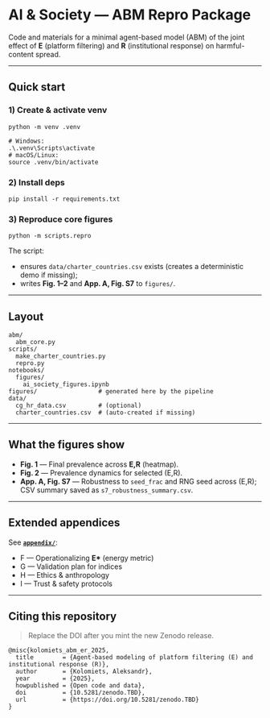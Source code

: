 # AI & Society — ABM Repro Package

Code and materials for a minimal agent-based model (ABM) of the joint effect of **E** (platform filtering) and **R** (institutional response) on harmful-content spread.

---

## Quick start

### 1) Create & activate venv

    python -m venv .venv

    # Windows:
    .\.venv\Scripts\activate
    # macOS/Linux:
    source .venv/bin/activate

### 2) Install deps

    pip install -r requirements.txt

### 3) Reproduce core figures

    python -m scripts.repro

The script:
- ensures `data/charter_countries.csv` exists (creates a deterministic demo if missing);
- writes **Fig. 1–2** and **App. A, Fig. S7** to `figures/`.

---

## Layout

    abm/
      abm_core.py
    scripts/
      make_charter_countries.py
      repro.py
    notebooks/
      figures/
        ai_society_figures.ipynb
    figures/                 # generated here by the pipeline
    data/
      cg_hr_data.csv         # (optional)
      charter_countries.csv  # (auto-created if missing)

---

## What the figures show

- **Fig. 1** — Final prevalence across **E,R** (heatmap).
- **Fig.  2** — Prevalence dynamics for selected (E,R).
- **App. A, Fig. S7** — Robustness to `seed_frac` and RNG seed across (E,R); CSV summary saved as `s7_robustness_summary.csv`.

---

## Extended appendices

See **[`appendix/`](./appendix/)**:
- F — Operationalizing **E\*** (energy metric)
- G — Validation plan for indices
- H — Ethics & anthropology
- I — Trust & safety protocols

---

## Citing this repository

> Replace the DOI after you mint the new Zenodo release.

    @misc{kolomiets_abm_er_2025,
      title        = {Agent-based modeling of platform filtering (E) and institutional response (R)},
      author       = {Kolomiets, Aleksandr},
      year         = {2025},
      howpublished = {Open code and data},
      doi          = {10.5281/zenodo.TBD},
      url          = {https://doi.org/10.5281/zenodo.TBD}
    }
